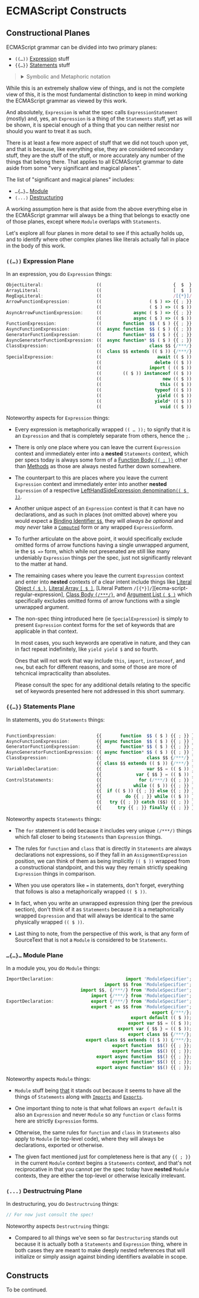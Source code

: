 ﻿# ECMAScript Constructs

## Constructional Planes

ECMAScript grammar can be divided into two primary planes:

- `((…))` [Expression][ecma-script-expression-statement] stuff
- `{{…}}` [Statements][ecma-script-statements] stuff

<blockquote><details><summary>Symbolic and Metaphoric notation</summary>

Throughout this document we're using two parallel notations for both clarity and brevity.

For instance, the symbolic notations `((…))` and `{{…}}` seen above both meant to convey things (ie `…`) that belonging inside of the respective closures — where incidentally they can validly be wrapped indefinitely with their respective delimiters, and once at the very least.

However, when those aspects are represented in as abstract syntax, they will instead be denoted using a metaphorical notation that is also valid ECMAScript syntax for the intended effect.

</details>
</blockquote>

While this is an extremely shallow view of things, and is not the complete view of this, it is the most fundamental distinction to keep in mind working the ECMAScript grammar as viewed by this work.

And absolutely, `Expression` is what the spec calls `ExpressionStatement` (mostly) and, yes, an `Expression` is a thing of the `Statements` stuff, yet as will be shown, it is special enough of a thing that you can neither resist nor should you want to treat it as such.

There is at least a few more aspect of stuff that we did not touch upon yet, and that is because, like everything else, they are considered secondary stuff, they are the stuff of the stuff, or more accurately any number of the things that belong there. That applies to all ECMAScript grammar to date aside from some "very significant and magical planes".

The list of "significant and magical planes" includes:

- `…{…}…` [Module](ecma-script-module-item)
- `⟨...⟩` [Destructuring][ecma-script-destructuring-patterns]

A working assumption here is that aside from the above everything else in the ECMAScript grammar will always be a thing that belongs to exactly one of those planes, except where `Module` overlaps with `Statements`.

Let's explore all four planes in more detail to see if this actually holds up, and to identify where other complex planes like literals actually fall in place in the body of this work.

### `((…))` Expression Plane

In an expression, you do `Expression` things:

<!--prettier-ignore-start-->

```js markup-mode=es
ObjectLiteral:                    ((                           {  $  }   ));
ArrayLiteral:                     ((                           [  $  ]   ));
RegExpLiteral:                    ((                           /[{*}]/   ));
ArrowFunctionExpression:          ((                  ( $ ) => {{ ; }}   ));
                                  ((                  ( $ ) => (( $ ))   ));
AsyncArrowFunctionExpression:     ((            async ( $ ) => {{ ; }}   ));
                                  ((            async ( $ ) => (( $ ))   ));
FunctionExpression:               ((        function  $$ ( $ ) {{ ; }}   ));
AsyncFunctionExpression:          ((  async function  $$ ( $ ) {{ ; }}   ));
GeneratorFunctionExpression:      ((        function* $$ ( $ ) {{ ; }}   ));
AsyncGeneratorFunctionExpression: ((  async function* $$ ( $ ) {{ ; }}   ));
ClassExpression:                  ((                  class $$ {/***/}   ));
                                  ((  class $$ extends (( $ )) {/***/}   ));
SpecialExpression:                ((                     await (( $ ))   ));
                                  ((                    delete (( $ ))   ));
                                  ((                  import ( (( $ )) ) ));
                                  ((        (( $ )) instanceof (( $ ))   ));
                                  ((                       new (( $ ))   ));
                                  ((                      this (( $ ))   ));
                                  ((                    typeof (( $ ))   ));
                                  ((                     yield (( $ ))   ));
                                  ((                    yield* (( $ ))   ));
                                  ((                      void (( $ ))   ));
```

<!--prettier-ignore-end-->

Noteworthy aspects for `Expression` things:

- Every expression is metaphorically wrapped `(( … ));` to signify that it is an `Expression` and that is completely separate from others, hence the `;`.

- There is only one place where you can leave the current `Expression` context and immediately enter into a **nested** `Statements` context, which per specs today is always some form of a [Function Body `{{ ; }}`][ecma-script-function-body] other than [Methods][ecma-script-method-definition] as those are always nested further down somewhere.

- The counterpart to this are places where you leave the current `Expression` context and immediately enter into another **nested** `Expression` of a respective [LeftHandSideExpression denomination`(( $ ))`][ecma-script-left-hand-side-expression].

- Another unique aspect of an `Expression` context is that it can have no declarations, and as such in places (not omitted above) where you would expect a [Binding Identifier `$$`][ecma-script-binding-identifier], they will _always be optional_ and _may never_ take a [`Computed`][ecma-script-computed-property-name] form or any wrapped `Expression`form.

- To further articulate on the above point, it would specifically exclude omitted forms of arrow functions having a single unwrapped argument, ie the `$$ =>` form, which while not presenated are still like many undeniably `Expression` things per the spec, just not significantly relevant to the matter at hand.

- The remaining cases where you leave the current `Expression` context and enter into **nested** contexts of a clear intent include things like [Literal Object `{ $ }`][ecma-script-object], [Literal Array `[ $ ]`][ecma-script-array], [Literal Pattern `/[{*}]/`][ecma-script-regular-expression], [Class Body `{/***/}`][ecma-script-class-body], and [Argument List `( $ )`][ecma-script-arguments-list] which specifically excludes omitted forms of arrow functions with a single unwrapped argument.

- The non-spec thing introduced here (ie `SpecialExpression`) is simply to present `Expression` context forms for the set of keywords that are applicable in that context.

  In most cases, you such keywords are operative in nature, and they can in fact repeat indefinitely, like `yield yield $` and so fourth.

  Ones that will not work that way include `this`, `import`, `instanceof`, and `new`, but each for different reasons, and some of those are more of tehcnical impracticality than absolutes.

  Please consult the spec for any additional details relating to the specific set of keywords presented here not addressed in this short summary.

### `{{…}}` Statements Plane

In statements, you do `Statements` things:

<!--prettier-ignore-start-->

```js  markup-mode=es

FunctionExpression:               {{       function  $$ ( $ ) {{ ; }} }};
AsyncFunctionExpression:          {{ async function  $$ ( $ ) {{ ; }} }};
GeneratorFunctionExpression:      {{       function* $$ ( $ ) {{ ; }} }};
AsyncGeneratorFunctionExpression: {{ async function* $$ ( $ ) {{ ; }} }};
ClassExpression:                  {{                 class $$ {/***/} }};
                                  {{ class $$ extends (( $ )) {/***/} }};
VariableDeclaration:              {{                 var $$ = (( $ )) }};
                                  {{             var { $$ } = (( $ )) }};
ControlStatements:                {{              for (/***/) {{ ; }} }};
                                  {{            while (( $ )) {{ ; }} }};
                                  {{  if (( $ )) {{ ; }} else {{ ; }} }};
                                  {{         do {{ ; }} while (( $ )) }};
                                  {{   try {{ ; }} catch ($$) {{ ; }} }};
                                  {{      try {{ ; }} finally {{ ; }} }};
```

<!--prettier-ignore-end-->

Noteworthy aspects `Statements` things:

- The `for` statement is odd because it includes very unique `(/***/)` things which fall closer to being `Statements` than `Expression` things.

- The rules for `function` and `class` that is directly in `Statements` are always declarations not expressions, so if they fall in an `AssignmentExpression` position, we can think of them as being implicitly `(( $ ))` wrapped from a constructional standpoint, and this way they remain strictly speaking `Expression` things in comparison.

- When you use operators like `=` in statements, don't forget, everything that follows is also a metaphorically wrapped `(( $ ))`.

- In fact, when you write an unwrapped expression thing (per the previous section), don't think of it as `Statements` because it is a metaphorically wrapped `Expression` and that will always be identical to the same physically wrapped `(( $ ))`.

- Last thing to note, from the perspective of this work, is that any form of SourceText that is not a `Module` is considered to be `Statements`.

### `…{…}…` Module Plane

In a module you, you do `Module` things:

<!--prettier-ignore-start-->

```js  markup-mode=es
ImportDeclaration:                           import 'ModuleSpecifier';
                                     import $$ from 'ModuleSpecifier';
                            import $$, {/***/} from 'ModuleSpecifier';
                                import {/***/} from 'ModuleSpecifier';
ExportDeclaration:              export {/***/} from 'ModuleSpecifier';
                                export * as $$ from 'ModuleSpecifier';
                                                       export {/***/};
                                               export default (( $ ));
                                              export var $$ = (( $ ));
                                          export var { $$ } = (( $ ));
                                              export class $$ {/***/};
                              export class $$ extends (( $ )) {/***/};
                                        export function  $$() {{ ; }};
                                        export function  $$() {{ ; }};
                                  export async function  $$() {{ ; }};
                                        export function* $$() {{ ; }};
                                  export async function* $$() {{ ; }};
```

<!--prettier-ignore-end-->

Noteworthy aspects `Module` things:

- `Module` stuff being [that][ecma-script-module-item] it stands out because it seems to have all the things of `Statements` along with [`Imports`][ecma-script-import-declaration] and [`Exports`][ecma-script-export-declaration].

- One important thing to note is that what follows an `export default` is also an `Expression` and never `Module` so any `function` or `class` forms here are strictly `Expression` forms.

- Otherwise, the same rules for `function` and `class` in `Statements` also apply to `Module` (ie top-level code), where they will always be declarations, exported or otherwise.

- The given fact mentioned just for completeness here is that any `{{ ; }}` in the current `Module` context begins a `Statements` context, and that's not reciprocative in that you cannot per the spec today have **nested** `Module` contexts, they are either the top-level or otherwise lexically irrelevant.

### `⟨...⟩` Destructruing Plane

In destructuring, you do `Destructruing` things:

<!--prettier-ignore-start-->

```js
// For now just consult the spec!
```

<!--prettier-ignore-end-->

Noteworthy aspects `Destructruing` things:

- Compared to all things we've seen so far `Destructuring` stands out because it is actually both a `Statements` and `Expression` thing, where in both cases they are meant to make deeply nested references that will initialize or simply assign against binding identifiers available in scope.

## Constructs

To be continued.

[ecma-script-expression-statement]: http://www.ecma-international.org/ecma-262/#sec-expression-statement
[ecma-script-statements]: http://www.ecma-international.org/ecma-262/#sec-expression-statement
[ecma-script-module-item]: http://www.ecma-international.org/ecma-262/#prod-ModuleItem
[ecma-script-import-declaration]: http://www.ecma-international.org/ecma-262/#prod-ImportDeclaration
[ecma-script-export-declaration]: http://www.ecma-international.org/ecma-262/#prod-ExportDeclaration
[ecma-script-destructuring-patterns]: http://www.ecma-international.org/ecma-262/#sec-destructuring-binding-patterns
[ecma-script-left-hand-side-expression]: http://www.ecma-international.org/ecma-262/#prod-LeftHandSideExpression
[ecma-script-binding-identifier]: http://www.ecma-international.org/ecma-262/#prod-BindingIdentifier
[ecma-script-computed-property-name]: http://www.ecma-international.org/ecma-262/#prod-ComputedPropertyName
[ecma-script-function-body]: http://www.ecma-international.org/ecma-262/#prod-FunctionBody
[ecma-script-class-body]: http://www.ecma-international.org/ecma-262/#prod-ClassBody
[ecma-script-object]: http://www.ecma-international.org/ecma-262/#prod-ObjectLiteral
[ecma-script-array]: http://www.ecma-international.org/ecma-262/#prod-ArrayLiteral
[ecma-script-regular-expression-literal]: http://www.ecma-international.org/ecma-262/#prod-RegularExpressionLiteral
[ecma-script-method-definition]: http://www.ecma-international.org/ecma-262/#prod-MethodDefinition
[ecma-script-arguments-list]: http://www.ecma-international.org/ecma-262/#prod-ArgumentList
